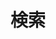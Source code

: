 ---
title: "検索" # in any language you want
layout: "search" # is necessary
url: "/ja/search"
description: "内容を検索する"
summary: "search"
placeholder: "検索入力 ..."
---